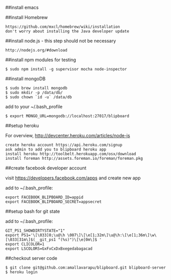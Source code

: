 ##install emacs

##install Homebrew 

    https://github.com/mxcl/homebrew/wiki/installation
    don't worry about installing the Java developer update

##install node.js  - this step should not be necessary

    http://nodejs.org/#download

##install npm modules for testing

    $ sudo npm install -g supervisor mocha node-inspector

##install mongoDB

    $ sudo brew install mongodb
    $ sudo mkdir -p /data/db/
    $ sudo chown `id -u` /data/db

add to your ~/.bash_profile

    $ export MONGO_URL=mongodb://localhost:27017/blipboard


##setup heroku

For overview, http://devcenter.heroku.com/articles/node-js

    create heroku account https://api.heroku.com/signup
    ask admin to add you to blipboard heroku app
    install heroku http://toolbelt.herokuapp.com/osx/download
    install foreman http://assets.foreman.io/foreman/foreman.pkg

##create facebook developer account

visit https://developers.facebook.com/apps and create new app

add to ~/.bash_profile:

    export FACEBOOK_BLIPBOARD_ID=appid
    export FACEBOOK_BLIPBOARD_SECRET=appsecret

##setup bash for git state

add to ~/.bash_profile:

    GIT_PS1_SHOWDIRTYSTATE="1"
    export PS1='\[\033]0;\u@\h \007\]\[\e[1;32m\]\u@\h:\[\e[1;36m\]\w\[\033[31m\]$(__git_ps1 "(%s)")\[\e[0m\]$ '
    export CLICOLOR=1
    export LSCOLORS=GxFxCxDxBxegedabagacad

##checkout server code

    $ git clone git@github.com:amallavarapu/blipboard.git blipboard-server
    $ heroku login

